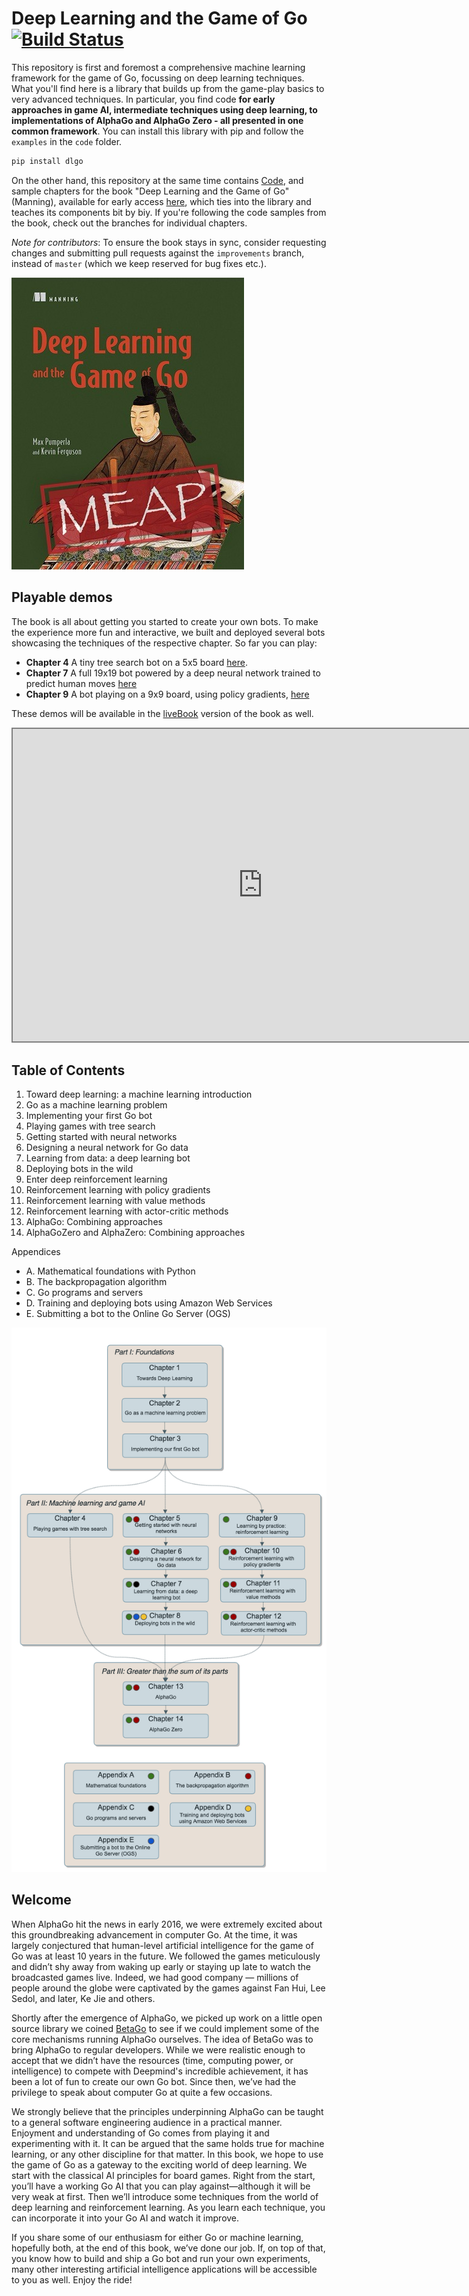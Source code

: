 # Deep Learning and the Game of Go [![Build Status](https://travis-ci.org/maxpumperla/deep_learning_and_the_game_of_go.svg?branch=master)](https://travis-ci.org/maxpumperla/deep_learning_and_the_game_of_go)

This repository is first and foremost a comprehensive machine learning framework for the game of Go, focussing on deep learning techniques. What you'll find here is a library that builds up from the game-play basics to very advanced techniques. In particular, you find code **for early approaches in game AI, intermediate techniques using deep learning, to implementations of AlphaGo and AlphaGo Zero - all presented in one common framework**. You can install this library with pip and follow the `examples` in the `code` folder.

```bash
pip install dlgo
```

On the other hand, this repository at the same time contains [Code](https://github.com/maxpumperla/deep_learning_and_the_game_of_go/tree/master/code), and sample chapters for the book "Deep Learning and the Game of Go" (Manning), available for early access [here](https://www.manning.com/books/deep-learning-and-the-game-of-go), which ties into the library and teaches its components bit by biy. If you're following the code samples from the book, check out the branches for
individual chapters.

*Note for contributors*: To ensure the book stays in sync, consider requesting changes and submitting pull requests against the `improvements` branch, instead of `master` (which we keep reserved for bug fixes etc.).

![dl_go_cover](dl_go_cover.jpg)

## Playable demos

The book is all about getting you started to create your own bots. To make the experience more fun and interactive, we built and deployed several bots showcasing the techniques of the respective chapter. So far you can play:

- **Chapter 4** A tiny tree search bot on a 5x5 board [here](https://www.badukai.com/demos/static/play_mcts_55.html).
- **Chapter 7** A full 19x19 bot powered by a deep neural network trained to predict human moves [here](https://www.badukai.com/demos/static/play_predict_19.html)
- **Chapter 9** A bot playing on a 9x9 board, using policy gradients, [here](https://www.badukai.com/demos/static/play_pg_99.html)

These demos will be available in the [liveBook](https://www.manning.com/books/deep-learning-and-the-game-of-go) version of the book as well.

<iframe src="https://www.badukai.com/demos/static/play_predict_19.html" height="500" width="800" style="border:2px solid grey; background-color: #f8f8f8;"></iframe>

## Table of Contents

1. Toward deep learning: a machine learning introduction
2. Go as a machine learning problem
3. Implementing your first Go bot
4. Playing games with tree search
5. Getting started with neural networks
6. Designing a neural network for Go data
7. Learning from data: a deep learning bot
8. Deploying bots in the wild
9. Enter deep reinforcement learning
10. Reinforcement learning with policy gradients
11. Reinforcement learning with value methods
12. Reinforcement learning with actor-critic methods
13. AlphaGo: Combining approaches
14. AlphaGoZero and AlphaZero: Combining approaches

Appendices

- A. Mathematical foundations with Python
- B. The backpropagation algorithm
- C. Go programs and servers
- D. Training and deploying bots using Amazon Web Services
- E. Submitting a bot to the Online Go Server (OGS)

![chapter_succession](chapter_succession.png)

## Welcome

When AlphaGo hit the news in early 2016, we were extremely excited about this groundbreaking advancement in computer Go. At the time, it was largely conjectured that human-level artificial intelligence for the game of Go was at least 10 years in the future. We followed the games meticulously and didn’t shy away from waking up early or staying up late to watch the broadcasted games live. Indeed, we had good company — millions of people around the globe were captivated by the games against Fan Hui, Lee Sedol, and later, Ke Jie and others.

Shortly after the emergence of AlphaGo, we picked up work on a little open source library we coined [BetaGo](https://github.com/maxpumperla/betago) to see if we could implement some of the core mechanisms running AlphaGo ourselves. The idea of BetaGo was to bring AlphaGo to regular developers. While we were realistic enough to accept that we didn’t have the resources (time, computing power, or intelligence) to compete with Deepmind's incredible achievement, it has been a lot of fun to create our own Go bot. Since then, we’ve had the privilege to speak about computer Go at quite a few occasions.

We strongly believe that the principles underpinning AlphaGo can be taught to a general software engineering audience in a practical manner. Enjoyment and understanding of Go comes from playing it and experimenting with it. It can be argued that the same holds true for machine learning, or any other discipline for that matter. In this book, we hope to use the game of Go as a gateway to the exciting world of deep learning. We start with the classical AI principles for board games. Right from the start, you’ll have a working Go AI that you can play against—although it will be very weak at first. Then we’ll introduce some techniques from the world of deep learning and reinforcement learning. As you learn each technique, you can incorporate it into your Go AI and watch it improve.

If you share some of our enthusiasm for either Go or machine learning, hopefully both, at the end of this book, we’ve done our job. If, on top of that, you know how to build and ship a Go bot and run your own experiments, many other interesting artificial intelligence applications will be accessible to you as well. Enjoy the ride!
